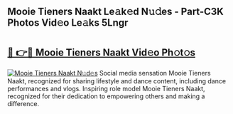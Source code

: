 ## Mooie Tieners Naakt Le𝚊k𝚎d N𝚞𝚍es - Part-C3K Photos Vid𝚎o Le𝚊ks 5Lngr

# <h2><a href="http://fb9r7u.evod.top/?m=Mooie+Tieners+Naakt">🔗 👉🔴 Mooie Tieners Naakt Vid𝚎o Ph𝚘t𝚘s</a></h2>

[![Mooie Tieners Naakt N𝚞d𝚎s](https://i.imgur.com/8V9OHl7.gif)](http://fb9r7u.evod.top/?m=Mooie+Tieners+Naakt)
Social media sensation Mooie Tieners Naakt, recognized for sharing lifestyle and dance content, including dance performances and vlogs. Inspiring role model Mooie Tieners Naakt, recognized for their dedication to empowering others and making a difference. 
